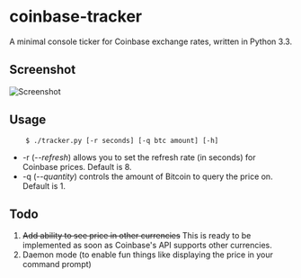 coinbase-tracker
======
A minimal console ticker for Coinbase exchange rates, written in Python 3.3.


Screenshot
------------
![Screenshot](http://i.imgur.com/ooXJ5nD.png)


Usage
------------

        $ ./tracker.py [-r seconds] [-q btc amount] [-h]
        
- -r (*--refresh*) allows you to set the refresh rate (in seconds) for Coinbase prices.  Default is 8.
- -q (*--quantity*) controls the amount of Bitcoin to query the price on.  Default is 1.


Todo
------------
1. ~~Add ability to see price in other currencies~~  This is ready to be implemented as soon as Coinbase's API supports other currencies.  
2. Daemon mode (to enable fun things like displaying the price in your command prompt)